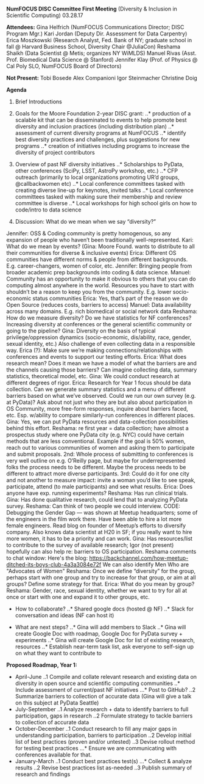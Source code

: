 **NumFOCUS DISC Committee First Meeting**
(Diversity & Inclusion in Scientific Computing)
03.28.17

**Attendees:**
Gina Helfrich (NumFOCUS Communications Director; DISC Program Mgr.)
Kari Jordan (Deputy Dir. Assessment for Data Carpentry)
Erica Moszkowski (Research Analyst, Fed. Bank of NY; graduate school in fall @ Harvard Business School, Diversity Chair @JuliaCon)
Reshama Shaikh (Data Scientist @ Metis; organizes NY WiMLDS)
Manuel Rivas (Asst. Prof. Biomedical Data Science @ Stanford)
Jennifer Klay (Prof. of Physics @ Cal Poly SLO, NumFOCUS Board of Directors)


**Not Present:** 
Tobi Bosede 
Alex Companioni 
Igor Steinmacher
Christine Doig



**Agenda**

1. Brief Introductions


2. Goals for the Moore Foundation 2-year DISC grant:
..* production of a scalable kit that can be disseminated to events to help promote best diversity and inclusion practices (including distribution plan)
..* assessment of current diversity programs at NumFOCUS
..* identify best diversity practices and challenges, plus suggestions for new programs
..* creation of initiatives including programs to increase the diversity of project contributors

3. Overview of past NF diversity initiatives
..* Scholarships to PyData, other conferences (SciPy, LSST, AstroPy workshop, etc.)
..* CFP outreach (primarily to local organizations promoting UR’d groups, @callbackwomen etc)
..* Local conference committees tasked with creating diverse line-up for keynotes, invited talks
..* Local conference committees tasked with making sure their membership and review committee is diverse
..* Local workshops for high school girls on how to code/intro to data science

4. Discussion: What do we mean when we say “diversity?”

Jennifer: OSS & Coding community is pretty homogenous, so any expansion of people who haven’t been traditionally well-represented. 
Kari: What do we mean by events? (Gina: Moore Found. wants to distribute to all their communities for diverse & inclusive events)
Erica: Different OS communities have different norms & people from different backgrounds. E.g. career-changers, women of color, etc.
Jennifer: Bringing people from broader academic prep backgrounds into coding & data science. 
Manuel: Community has an opportunity to make it obvious to others that you can do computing almost anywhere in the world. Resources you have to start with shouldn’t be a reason to keep you from the community. E.g. lower socio-economic status communities
Erica: Yes, that’s part of the reason we do Open Source (reduces costs, barriers to access)
Manuel: Data availability across many domains. E.g. rich biomedical or social network data
Reshama: How do we measure diversity? Do we have statistics for NF conferences? Increasing diversity at conferences or the general scientific community or going to the pipeline?
Gina: Diversity on the basis of typical privilege/oppression dynamics (socio-economic, dis/ability, race, gender, sexual identity, etc.) Also challenge of even collecting data in a responsible way.
Erica (?): Make sure we’re making connections/relationships with conferences and events to support our testing efforts.
Erica: What does research mean? Does it mean we have a model of what the barriers are and the channels causing those barriers? Can imagine collecting data, summary statistics, theoretical model, etc.
Gina: We could conduct research at different degrees of rigor.
Erica: Research for Year 1 focus should be data collection. Can we generate summary statistics and a menu of different barriers based on what we’ve observed. Could we run our own survey (e.g. at PyData)? Ask about not just who they are but also about participation in OS Community, more free-form responses, inquire about barriers faced, etc. Esp. w/ability to compare similarly-run conferences in different places.
Gina: Yes, we can put PyData resources and data-collection possibilities behind this effort.
Reshama: re first year = data collection; have almost a prospectus study where one PyData city (e.g. NYC) could have certain methods that are less conventional. Example if the goal is 50% women, reach out to various communities of women and asking them to participate and submit proposals. 2nd: Whole process of submitting to conferences is very well outline on e.g. O’Reilly page, but maybe for underrepresented folks the process needs to be different. Maybe the process needs to be different to attract more diverse participants. 3rd: Could do it for one city and not another to measure impact: invite a woman you’d like to see speak, participate, attend (to male participants) and see what results.
Erica: Does anyone have exp. running experiments?
Reshama: Has run clinical trials.
Gina: Has done qualitative research, could lend that to analyzing PyData survey.
Reshama: Can think of two people we could interview. CODE: Debugging the Gender Gap — was shown at Meetup headquarters; some of the engineers in the film work there. Have been able to hire a lot more female engineers. Read blog on founder of Meetup’s efforts to diversify company. Also knows data scientist at H20 in SF; if you really want to hire more women, it has to be a priority and can work. 
Gina: Has resources/list to contribute to the survey of available research; Igor (not present) hopefully can also help re: barriers to OS participation.
Reshama comments to chat window:
Here's the blog:
https://backchannel.com/how-meetup-ditched-its-boys-club-4a3a3084e72f
We can also identify Men Who are "Advocates of Women"
Reshama: Once we define “diversity” for the group, perhaps start with one group and try to increase for that group, or aim at all groups? Define some strategy for that.
Erica:  What do you mean by group?
Reshama: Gender, race, sexual identity, whether we want to try for all at once or start with one and expand it to other groups, etc.

* How to collaborate?
..* Shared google docs (hosted @ NF)
..* Slack for conversation and ideas (NF can host it)

* What are next steps?
..* Gina will add members to Slack
..* Gina will create Google Doc with roadmap, Google Doc for PyData survey + experiments
..* Gina will create Google Doc for list of existing research, resources
..* Establish near-term task list, ask everyone to self-sign up on what they want to contribute to



**Proposed Roadmap, Year 1:**
* April-June 
..1 Compile and collate relevant research and existing data on diversity in open source and scientific computing communities
..* Include assessment of current/past NF initiatives
...* Post to GitHub?
..2 Summarize barriers to collection of accurate data (Gina will give a talk on this subject at PyData Seattle)
* July-September
..1 Analyze research + data to identify barriers to full participation, gaps in research
..2 Formulate strategy to tackle barriers to collection of accurate data
* October-December
..1 Conduct research to fill any major gaps in understanding participation, barriers to participation
..2 Develop initial list of best practices (proven and/or untested)
..3 Devise rollout method for testing best practices
...* Ensure we are communicating with conferences available for that.
* January-March
..1 Conduct best practices test(s)
...* Collect & analyze results
..2 Revise best practices list as-needed
..3 Publish summary of research and findings


